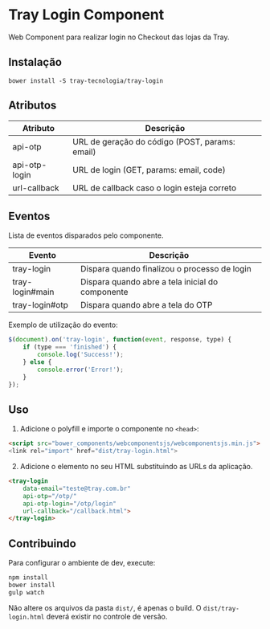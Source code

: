 # Tray Login Component
Web Component para realizar login no Checkout das lojas da Tray.

## Instalação

`bower install -S tray-tecnologia/tray-login`

## Atributos
Atributo      | Descrição
--------      | -----------
api-otp       | URL de geração do código (POST, params: email)
api-otp-login | URL de login (GET, params: email, code)
url-callback  | URL de callback caso o login esteja correto

## Eventos

Lista de eventos disparados pelo componente.

Evento          | Descrição
--------        | -----------
tray-login      | Dispara quando finalizou o processo de login
tray-login#main | Dispara quando abre a tela inicial do componente
tray-login#otp  | Dispara quando abre a tela do OTP

Exemplo de utilização do evento:
```js
$(document).on('tray-login', function(event, response, type) {
    if (type === 'finished') {
        console.log('Success!');
    } else {
        console.error('Error!');
    }
});
```

## Uso

1. Adicione o polyfill e importe o componente no `<head>`:
```HTML
<script src="bower_components/webcomponentsjs/webcomponentsjs.min.js">
<link rel="import" href="dist/tray-login.html">
```

2. Adicione o elemento no seu HTML substituindo as URLs da aplicação.

```HTML
<tray-login
	data-email="teste@tray.com.br"
    api-otp="/otp/"
    api-otp-login="/otp/login"
    url-callback="/callback.html">
</tray-login>
```

## Contribuindo

Para configurar o ambiente de dev, execute:
```sh
npm install
bower install
gulp watch
```

Não altere os arquivos da pasta `dist/`, é apenas o build. O `dist/tray-login.html` deverá existir no controle de versão.

